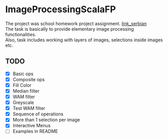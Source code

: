 # ImageProcessingScalaFP

The project was school homework project assignment. [link_serbian](http://rti.etf.bg.ac.rs/rti/ms1fp/materijali/DZ/FP_Projekat_2018.pdf)  
The task is basically to provide elementary image processing functionalities.  
Also, task includes working with layers of images, selections inside images etc. 

## TODO
- [x] Basic ops
- [x] Composite ops
- [X] Fill Color
- [x] Median filter
- [X] WAM filter
- [X] Greyscale
- [X] Test WAM filter
- [X] Sequence of operations
- [X] More than 1 selection per image
- [X] Interactive Menus
- [ ] Examples in README
